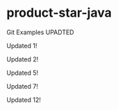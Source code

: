 # product-star-java
Git Examples UPADTED

Updated 1!

Updated 2!

Updated 5!

Updated 7!

Updated 12!
